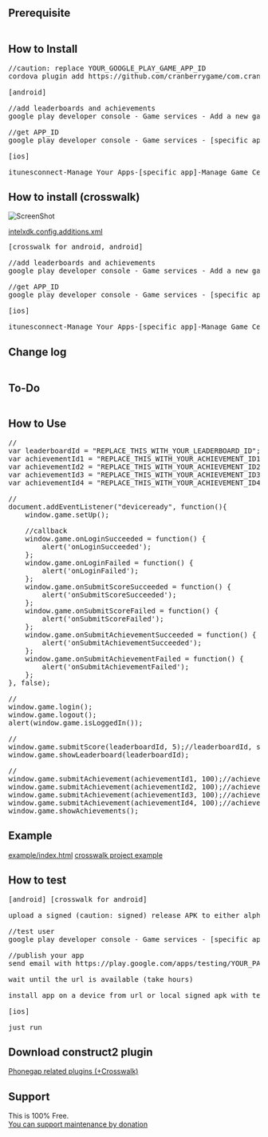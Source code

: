 ## Prerequisite ##

<pre>
</pre>

## How to Install ##

<pre>
//caution: replace YOUR_GOOGLE_PLAY_GAME_APP_ID
cordova plugin add https://github.com/cranberrygame/com.cranberrygame.phonegap.plugin.game --variable APP_ID="YOUR_GOOGLE_PLAY_GAME_APP_ID"

[android]

//add leaderboards and achievements
google play developer console - Game services - Add a new game - Enter the name of your game, choose its category, and click Continue. - ... - add leaderboards and achievements

//get APP_ID
google play developer console - Game services - [specific app] - get APP_ID (the number that appears beside the game name in the header of the Developer Console, e.g. "My Super Game - 12345678",. The APP_ID in this case is 12345678.)

[ios]

itunesconnect-Manage Your Apps-[specific app]-Manage Game Center-Enable for Single Game-Add Leaderboard-Leaderboard ID-don't need to wait for review
</pre>

## How to install (crosswalk) ##

![ScreenShot](https://raw.githubusercontent.com/cranberrygame/com.cranberrygame.phonegap.plugin.game/master/example/crosswalk_APP_ID.png)

<a href="https://raw.githubusercontent.com/cranberrygame/com.cranberrygame.phonegap.plugin.game/master/example/intelxdk.config.additions.xml">intelxdk.config.additions.xml</a>

<pre>
[crosswalk for android, android]

//add leaderboards and achievements
google play developer console - Game services - Add a new game - Enter the name of your game, choose its category, and click Continue. - ... - add leaderboards and achievements

//get APP_ID
google play developer console - Game services - [specific app] - get APP_ID (the number that appears beside the game name in the header of the Developer Console, e.g. "My Super Game - 12345678",. The APP_ID in this case is 12345678.)

[ios]

itunesconnect-Manage Your Apps-[specific app]-Manage Game Center-Enable for Single Game-Add Leaderboard-Leaderboard ID-don't need to wait for review
</pre>

## Change log ##

<pre>
</pre>

## To-Do ##

<pre>
</pre>	

## How to Use ##

<pre>
//
var leaderboardId = "REPLACE_THIS_WITH_YOUR_LEADERBOARD_ID";
var achievementId1 = "REPLACE_THIS_WITH_YOUR_ACHIEVEMENT_ID1";
var achievementId2 = "REPLACE_THIS_WITH_YOUR_ACHIEVEMENT_ID2";
var achievementId3 = "REPLACE_THIS_WITH_YOUR_ACHIEVEMENT_ID3";
var achievementId4 = "REPLACE_THIS_WITH_YOUR_ACHIEVEMENT_ID4";

//
document.addEventListener("deviceready", function(){
	window.game.setUp();

	//callback
    window.game.onLoginSucceeded = function() {
        alert('onLoginSucceeded');
    };	
    window.game.onLoginFailed = function() {
        alert('onLoginFailed');
    };
    window.game.onSubmitScoreSucceeded = function() {
        alert('onSubmitScoreSucceeded');
    };	
    window.game.onSubmitScoreFailed = function() {
        alert('onSubmitScoreFailed');
    };	
    window.game.onSubmitAchievementSucceeded = function() {
        alert('onSubmitAchievementSucceeded');
    };	
    window.game.onSubmitAchievementFailed = function() {
        alert('onSubmitAchievementFailed');
    };
}, false);

//
window.game.login();
window.game.logout();
alert(window.game.isLoggedIn());

//
window.game.submitScore(leaderboardId, 5);//leaderboardId, score
window.game.showLeaderboard(leaderboardId);

//
window.game.submitAchievement(achievementId1, 100);//achievementId, percent
window.game.submitAchievement(achievementId2, 100);//achievementId, percent
window.game.submitAchievement(achievementId3, 100);//achievementId, percent
window.game.submitAchievement(achievementId4, 100);//achievementId, percent
window.game.showAchievements();
</pre>

## Example ##

<a href="https://github.com/cranberrygame/com.cranberrygame.phonegap.plugin.game/blob/master/example/index.html">example/index.html</a>
<a href="https://github.com/cranberrygame/com.cranberrygame.phonegap.plugin.game/blob/master/crosswalk/mygame">crosswalk project example</a>

## How to test ##

<pre>
[android] [crosswalk for android]

upload a signed (caution: signed) release APK to either alpha (recommended) or beta.

//test user
google play developer console - Game services - [specific app] - test - add tester

//publish your app
send email with https://play.google.com/apps/testing/YOUR_PACKAGE url to test user

wait until the url is available (take hours)

install app on a device from url or local signed apk with test account.

[ios]

just run
</pre>

## Download construct2 plugin ##

<a href="https://www.scirra.com/forum/viewtopic.php?t=109586">Phonegap related plugins (+Crosswalk)</a>

## Support ##

This is 100% Free.<br>
<a href="https://www.paypal.com/cgi-bin/webscr?cmd=_donations&business=F9MJ2UY9EKXRN&lc=KR&item_name=Phonegap%20game%20plugin%20donation&currency_code=USD&bn=PP%2dDonationsBF%3abtn_donateCC_LG%2egif%3aNonHosted">You can support maintenance by donation</a>

